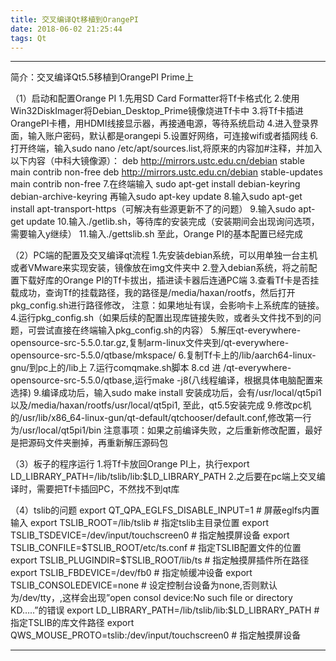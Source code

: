 ```yaml
---
title: 交叉编译Qt移植到OrangePI
date: 2018-06-02 21:25:44
tags: Qt
---
```


---

简介：交叉编译Qt5.5移植到OrangePI Prime上

（1）启动和配置Orange PI
1.先用SD Card Formatter将Tf卡格式化
2.使用Win32DiskImager将Debian_Desktop_Prime镜像烧进Tf卡中
3.将Tf卡插进OrangePI卡槽，用HDMI线接显示器，再接通电源，等待系统启动
4.进入登录界面，输入账户密码，默认都是orangepi
5.设置好网络，可连接wifi或者插网线
6.打开终端，输入sudo nano /etc/apt/sources.list,将原来的内容加#注释，并加入以下内容（中科大镜像源）：
deb http://mirrors.ustc.edu.cn/debian stable main contrib non-free
deb http://mirrors.ustc.edu.cn/debian stable-updates main contrib non-free
7.在终端输入 sudo apt-get install debian-keyring debian-archive-keyring
  再输入sudo apt-key update
8.输入sudo apt-get install apt-transport-https（可解决有些源更新不了的问题）
9.输入sudo apt-get update
10.输入./getlib.sh，等待库的安装完成（安装期间会出现询问选项，需要输入y继续）
11.输入./gettslib.sh
至此，Orange PI的基本配置已经完成

（2）PC端的配置及交叉编译qt流程
1.先安装debian系统，可以用单独一台主机或者VMware来实现安装，镜像放在img文件夹中
2.登入debian系统，将之前配置下载好库的Orange PI的Tf卡拔出，插进读卡器后连通PC端
3.查看Tf卡是否挂载成功，查询Tf的挂载路径，我的路径是/media/haxan/rootfs，然后打开pkg_config.sh进行路径修改，
注意：如果地址有误，会影响卡上系统库的链接。
4.运行pkg_config.sh（如果后续的配置出现库链接失败，或者头文件找不到的问题，可尝试直接在终端输入pkg_config.sh的内容）
5.解压qt-everywhere-opensource-src-5.5.0.tar.gz,复制arm-linux文件夹到/qt-everywhere-opensource-src-5.5.0/qtbase/mkspace/
6.复制Tf卡上的/lib/aarch64-linux-gnu/到pc上的/lib上
7.运行comqmake.sh脚本
8.cd 进 /qt-everywhere-opensource-src-5.5.0/qtbase,运行make -j8(八线程编译，根据具体电脑配置来选择)
9.编译成功后，输入sudo make install
安装成功后，会有/usr/local/qt5pi1以及/media/haxan/rootfs/usr/local/qt5pi1, 至此，qt5.5安装完成
9.修改pc机的/usr/lib/x86_64-linux-gun/qt-default/qtchooser/default.conf,修改第一行为/usr/local/qt5pi1/bin
注意事项：如果之前编译失败，之后重新修改配置，最好是把源码文件夹删掉，再重新解压源码包

（3）板子的程序运行
1.将Tf卡放回Orange PI上，执行export LD_LIBRARY_PATH=/lib/tslib/lib:$LD_LIBRARY_PATH
2.之后要在pc端上交叉编译时，需要把Tf卡插回PC，不然找不到qt库

（4）tslib的问题
export QT_QPA_EGLFS_DISABLE_INPUT=1						# 屏蔽eglfs内置输入
export TSLIB_ROOT=/lib/tslib							# 指定tslib主目录位置
export TSLIB_TSDEVICE=/dev/input/touchscreen0			# 指定触摸屏设备
export TSLIB_CONFILE=$TSLIB_ROOT/etc/ts.conf			# 指定TSLIB配置文件的位置
export TSLIB_PLUGINDIR=$TSLIB_ROOT/lib/ts				# 指定触摸屏插件所在路径
export TSLIB_FBDEVICE=/dev/fb0							# 指定帧缓冲设备
export TSLIB_CONSOLEDEVICE=none							# 设定控制台设备为none,否则默认为/dev/tty，,这样会出现”open consol device:No such file or directory KD…..”的错误
export LD_LIBRARY_PATH=/lib/tslib/lib:$LD_LIBRARY_PATH  # 指定TSLIB的库文件路径
export QWS_MOUSE_PROTO=tslib:/dev/input/touchscreen0	# 指定触摸屏设备




---